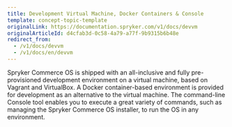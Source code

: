 ```yaml
---
title: Development Virtual Machine, Docker Containers & Console
template: concept-topic-template
originalLink: https://documentation.spryker.com/v1/docs/devvm
originalArticleId: d4cfab3d-0c58-4a79-a77f-9b9315b6b48e
redirect_from:
  - /v1/docs/devvm
  - /v1/docs/en/devvm
---
```


Spryker Commerce OS is shipped with an all-inclusive and fully pre-provisioned development environment on a virtual machine, based on Vagrant and VirtualBox. A Docker container-based environment is provided for development as an alternative to the virtual machine.
The command-line Console tool enables you to execute a great variety of commands, such as managing the Spryker Commerce OS installer, to run the OS in any environment.

